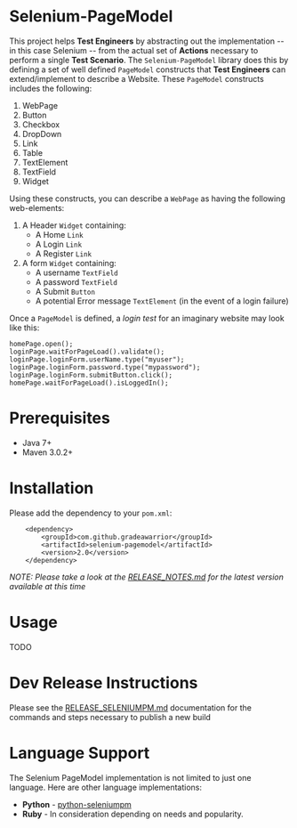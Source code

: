 Selenium-PageModel
==================

This project helps **Test Engineers** by abstracting out the implementation -- in this case Selenium -- from the actual set of **Actions** necessary to perform a single **Test Scenario**. The `Selenium-PageModel` library does this by defining a set of well defined `PageModel` constructs that **Test Engineers** can extend/implement to describe a Website. These `PageModel` constructs includes the following:

1. WebPage
2. Button
3. Checkbox
4. DropDown
6. Link
7. Table
8. TextElement
9. TextField
10. Widget

Using these constructs, you can describe a `WebPage` as having the following web-elements:

1. A Header `Widget` containing:
	* A Home `Link`
	* A Login `Link`
	* A Register `Link`
2. A form `Widget` containing:
	* A username `TextField`
	* A password `TextField`
	* A Submit `Button`
	* A potential Error message `TextElement` (in the event of a login failure)

Once a `PageModel` is defined, a _login test_ for an imaginary website may look like this:

	homePage.open();
	loginPage.waitForPageLoad().validate();
	loginPage.loginForm.userName.type("myuser");
	loginPage.loginForm.password.type("mypassword");
	loginPage.loginForm.submitButton.click();
	homePage.waitForPageLoad().isLoggedIn();

# Prerequisites

* Java 7+
* Maven 3.0.2+

# Installation

Please add the dependency to your `pom.xml`:

		<dependency>
			<groupId>com.github.gradeawarrior</groupId>
			<artifactId>selenium-pagemodel</artifactId>
			<version>2.0</version>
		</dependency>
		
_*NOTE:* Please take a look at the [RELEASE_NOTES.md](https://github.com/gradeawarrior/selenium-pagemodel/blob/master/RELEASE_NOTES.md) for the latest version available at this time_

# Usage

TODO

# Dev Release Instructions

Please see the [RELEASE_SELENIUMPM.md](https://github.com/gradeawarrior/selenium-pagemodel/blob/master/RELEASE_SELENIUMPM.md) documentation for the commands and steps necessary to publish a new build

# Language Support

The Selenium PageModel implementation is not limited to just one language. Here are other language implementations:

* **Python** - [python-seleniumpm](https://github.com/gradeawarrior/python-seleniumpm)
* **Ruby** - In consideration depending on needs and popularity.